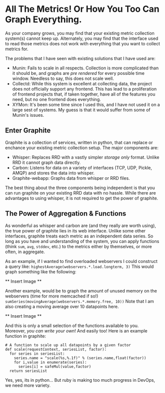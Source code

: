 All The Metrics! Or How You Too Can Graph Everything.
=====================================================

As your company grows, you may find that your existing metric
collection system(s) cannot keep up. Alternately, you may find that the
interface used to read those metrics does not work with everything that you
want to collect metrics for.

The problems that I have seen with existing solutions that I have used are:

* Munin: Fails to scale in all respects. Collection is more complicated than it
should be, and graphs are _pre rendered_ for every possible time window.
Needless to say, this does not scale well.
* Collectd: While this system is excellent at collecting data, the project does
not officially support any frontend. This has lead to a proliferation of
frontend projects that, if taken together, have all of the features you need,
but no one frontend does everything.
* XYMon: It's been some time since I used this, and I have not used it on a
large sest of systems. My guess is that it would suffer from some of Munin's
issues.


Enter Graphite
--------------

Graphite is a collection of services, written in python, that can replace or 
enchance your existing metric collection setup. The major components are:

* Whisper: Replaces RRD with a vastly simpler _storage only_ format. Unlike RRD
it cannot graph data directly.
* Carbon: Listens for data on a variety of interfaces (TCP, UDP, Pickle, AMQP)
and stores the data into whisper.
* Graphite-webapp: Graphs data from whisper or RRD files.

The best thing about the three components being independent is that you can run
graphite on your existing RRD data with no hassle. While there are advantages
to using whisper, it is not required to get the power of graphite.


The Power of Aggregation & Functions
------------------------------------

As wonderful as whisper and carbon are (and they really are worth using), the
true power of graphite lies in its web interface. Unlike some other interfaces,
graphite treats each metric as an independent data series. So long as you have
and understanding of the system, you can apply functions (think `sum`, `avg`,
`stddev`, etc.) to the metrics either by themselves, or more often, in 
aggregate.

As an example, if I wanted to find overloaded webservers I could construct a
query like: 
`highestAverage(webservers.*.load.longterm, 3)`
This would graph something like the following:

** Insert Image **

Another example, would be to graph the amount of unused memory on the 
webservers (time for more memcached if so!)
`sumSeries(movingAverage(webservers.*.memory.free, 10))`
Note that I am also creating a moving average over 10 datapoints here.

** Insert Image **

And this is only a small selection of the functions available to you. Moreover,
_you can write your own_! And easily too! Here is an example function in
graphite:


    # A function to scale up all datapoints by a given factor
    def scale(requestContext, seriesList, factor):
      for series in seriesList:
        series.name = "scale(%s,%.1f)" % (series.name,float(factor))
        for i,value in enumerate(series):
          series[i] = safeMul(value,factor)
      return seriesList

Yes, yes, its in python... But ruby is making too much progress in DevOps, we
need more variety.
